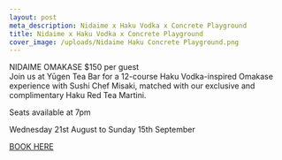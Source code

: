 ```yaml
---
layout: post
meta_description: Nidaime x Haku Vodka x Concrete Playground
title: Nidaime x Haku Vodka x Concrete Playground
cover_image: /uploads/Nidaime Haku Concrete Playground.png
---
```


NIDAIME OMAKASE
$150 per guest
\
Join us at Yūgen Tea Bar for a 12-course Haku Vodka-inspired Omakase experience with Sushi Chef Misaki, matched with our exclusive and complimentary Haku Red Tea Martini. 

Seats available at 7pm

Wednesday 21st August to Sunday 15th September 

[BOOK HERE](https://mailchi.mp/yugen/nidaime "BOOK HERE")
